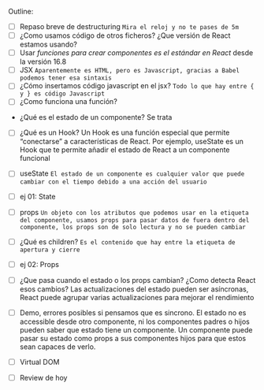Outline:

- [ ] Repaso breve de destructuring `Mira el reloj y no te pases de 5m`
- [ ] ¿Como usamos código de otros ficheros? ¿Que versión de React estamos usando?
- [ ] Usar _funciones para crear componentes es el estándar en React_ desde la versión 16.8
- [ ] JSX `Aparentemente es HTML, pero es Javascript, gracias a Babel podemos tener esa sintaxis`
- [ ] ¿Cómo insertamos código javascript en el jsx? `Todo lo que hay entre { y } es código Javascript`
- [ ] ¿Como funciona una función?

- ¿Qué es el estado de un componente? Se trata 
- [ ] ¿Qué es un Hook?
  Un Hook es una función especial que permite “conectarse” a características de React.
  Por ejemplo, useState es un Hook que te permite añadir el estado de React a un componente funcional
  
- [ ] useState `El estado de un componente es cualquier valor que puede cambiar con el tiempo debido a una acción del usuario`
- [ ] ej 01: State
- [ ] props `Un objeto con los atributos que podemos usar en la etiqueta del componente, usamos props para pasar datos de fuera dentro del componente, los props son de solo lectura y no se pueden cambiar`
- [ ] ¿Qué es children? `Es el contenido que hay entre la etiqueta de apertura y cierre`
- [ ] ej 02: Props
- [ ] ¿Que pasa cuando el estado o los props cambian? ¿Como detecta React esos cambios?
  Las actualizaciones del estado pueden ser asíncronas, React puede agrupar varias actualizaciones para mejorar el rendimiento
- [ ] Demo, errores posibles si pensamos que es sincrono.
  El estado no es accessible desde otro componente, ni los componentes padres o hijos pueden saber que estado tiene un componente.
  Un componente puede pasar su estado como props a sus componentes hijos para que estos sean capaces de verlo.
  
- [ ] Virtual DOM
- [ ] Review de hoy

